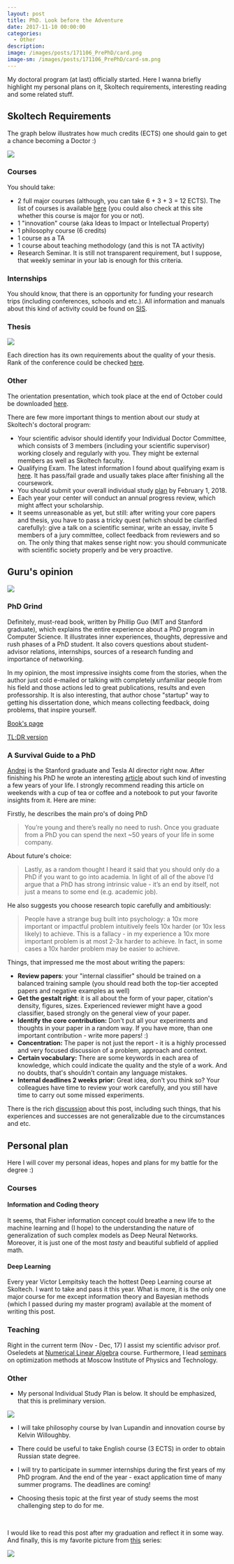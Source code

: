 ```yaml
---
layout: post
title: PhD. Look before the Adventure
date: 2017-11-10 00:00:00
categories:
  - Other
description:
image: /images/posts/171106_PrePhD/card.png
image-sm: /images/posts/171106_PrePhD/card-sm.png
---
```


My doctoral program (at last) officially started. Here I wanna briefly highlight my personal plans on it, Skoltech requirements, interesting reading and some related stuff.

## Skoltech Requirements

The graph below illustrates how much credits (ECTS) one should gain to get a chance becoming a Doctor :)

![](/images/posts/171106_PrePhD/requirements.png)

### Courses

You should take:

*   2 full major courses (although, you can take 6 + 3 + 3 = 12 ECTS). The list of courses is available [here](http://www.skoltech.ru/en/education/course-catalog/) (you could also check at this site whether this course is major for you or not).
*   1 "innovation" course (aka Ideas to Impact or Intellectual Property)
*   1 philosophy course (6 credits)
*   1 course as a TA
*   1 course about teaching methodology (and this is not TA activity)
*   Research Seminar. It is still not transparent requirement, but I suppose, that weekly seminar in your lab is enough for this criteria. 

### Internships

You should know, that there is an opportunity for funding your research trips (including conferences, schools and etc.). All information and manuals about this kind of activity could be found on [SIS](https://sis.skoltech.ru/Resources/Policies%20and%20Guidelines/PhD_ShortTermTrips_Announcement_2017_v5.pdf).

### Thesis

![](/images/posts/171106_PrePhD/thesis_requirements.png)

Each direction has its own requirements about the quality of your thesis. Rank of the conference could be checked [here](http://www.conferenceranks.com/). 

### Other

The orientation presentation, which took place at the end of October could be downloaded [here](/images/posts/171106_PrePhD/orientation.pdf). 

There are few more important things to mention about our study at Skoltech's doctoral program:

*   Your scientific advisor should identify your Individual Doctor Committee, which consists of 3 members (including your scientific supervisor) working closely and regularly with you. They might be external members as well as Skoltech faculty.
*   Qualifying Exam. The latest information I found about qualifying exam is [here](/images/posts/171106_PrePhD/qexam.pdf). It has pass/fail grade and usually takes place after finishing all the coursework.
*   You should submit your overall individual study [plan](https://form.jotformeu.com/71054916865362) by February 1, 2018.
*   Each year your center will conduct an annual progress review, which might affect your scholarship.
*   It seems unreasonable as yet, but still: after writing your core papers and thesis, you have to pass a tricky quest (which should be clarified carefully): give a talk on a scientific seminar, write an essay, invite 5 members of a jury committee, collect feedback from reviewers and so on. The only thing that makes sense right now: you should communicate with scientific society properly and be very proactive.

## Guru's opinion

![](/images/posts/171106_PrePhD/phd.gif)

### PhD Grind

Definitely, must-read book, written by Phillip Guo (MIT and Stanford graduate), which explains the entire experience about a PhD program in Computer Science.  It illustrates inner experiences, thoughts, depressive and rush phases of a PhD student. It also covers questions about student-advisor relations, internships, sources of a research funding and importance of networking.  

In my opinion, the most impressive insights come from the stories, when the author just cold e-mailed or talking with completely unfamiliar people from his field and those actions led to great publications, results and even professorship. It is also interesting, that author chose "startup" way to getting his dissertation done, which means collecting feedback, doing problems, that inspire yourself.

[Book's page](http://pgbovine.net/PhD-memoir.htm)  

[TL;DR version](http://pgbovine.net/PhD-grind-tldr.htm)

### A Survival Guide to a PhD

[Andrej](https://twitter.com/karpathy) is the Stanford graduate and Tesla AI director right now. After finishing his PhD he wrote an interesting [article](http://karpathy.github.io/2016/09/07/phd/) about such kind of investing a few years of your life. I strongly recommend reading this article on weekends with a cup of tea or coffee and a notebook to put your favorite insights from it. Here are mine:

Firstly, he describes the main pro's of doing PhD

>   You’re young and there’s really no need to rush. Once you graduate from a PhD you can spend the next ~50 years of your life in some company.

About future's choice:

>   Lastly, as a random thought I heard it said that you should only do a PhD if you want to go into academia. In light of all of the above I’d argue that a PhD has strong intrinsic value - it’s an end by itself, not just a means to some end (e.g. academic job).

He also suggests you choose research topic carefully and ambitiously:

>   People have a strange bug built into psychology: a 10x more important or impactful problem intuitively feels 10x harder (or 10x less likely) to achieve. This is a fallacy - in my experience a 10x more important problem is at most 2-3x harder to achieve. In fact, in some cases a 10x harder problem may be easier to achieve.

Things, that impressed me the most about writing the papers:

*   **Review papers**: your "internal classifier" should be trained on a balanced training sample (you should read both the top-tier accepted papers and negative examples as well)
*   **Get the gestalt right**: it is all about the form of your paper, citation's density, figures, sizes. Experienced reviewer might have a good classifier, based strongly on the general view of your paper.
*   **Identify the core contribution:** Don't put all your experiments and thoughts in your paper in a random way. If you have more, than one important contribution - write more papers! :)
*   **Concentration:** The paper is not just the report - it is a highly processed and very focused discussion of a problem, approach and context.
*   **Certain vocabulary:** There are some keywords in each area of knowledge, which could indicate the quality and the style of a work. And no doubts, that's shouldn't contain any language mistakes.
*   **Internal deadlines 2 weeks prior:** Great idea, don't you think so? Your colleagues have time to review your work carefully, and you still have time to carry out some missed experiments.


There is the rich [discussion](https://news.ycombinator.com/item?id=12447495) about this post, including such things, that his experiences and successes are not generalizable due to the circumstances and etc. 

## Personal plan

Here I will cover my personal ideas, hopes and plans for my battle for the degree :)

### Courses

#### Information and Coding theory

It seems, that Fisher information concept could breathe a new life to the machine learning and (I hope) to the understanding the nature of generalization of such complex models as Deep Neural Networks. Moreover, it is just one of the most *tasty* and beautiful subfield of applied math.

#### Deep Learning

Every year Victor Lempitsky teach the hottest Deep Learning course at Skoltech. I want to take and pass it this year. What is more, it is the only one major course for me except information theory and Bayesian methods (which I passed during my master program) available at the moment of writing this post.

### Teaching

Right in the current term (Nov - Dec, 17) I assist my scientific advisor prof. Oseledets at [Numerical Linear Algebra](http://nbviewer.jupyter.org/github/oseledets/nla2017/tree/master/) course. Furthermore, I lead [seminars](http://nbviewer.jupyter.org/github/merkulovdaniil/mipt_optimization/tree/master/) on optimization methods at Moscow Institute of Physics and Technology.

### Other

*   My personal Individual Study Plan is below. It should be emphasized, that this is preliminary version.

![](/images/posts/171106_PrePhD/ind_plan.png)

*   I will take philosophy course by Ivan Lupandin and innovation course by Kelvin Willoughby. 

*   There could be useful to take English course (3 ECTS) in order to obtain Russian state degree.

*   I will try to participate in summer internships during the first years of my PhD program. And the end of the year - exact application time of many summer programs. The deadlines are coming!

*   Choosing thesis topic at the first year of study seems the most challenging step to do for me.

    ​

I would like to read this post after my graduation and reflect it in some way. And finally, this is my favorite picture from [this](http://phdcomics.com/) series: 

![](/images/posts/171106_PrePhD/phd_saturdays.jpg)
